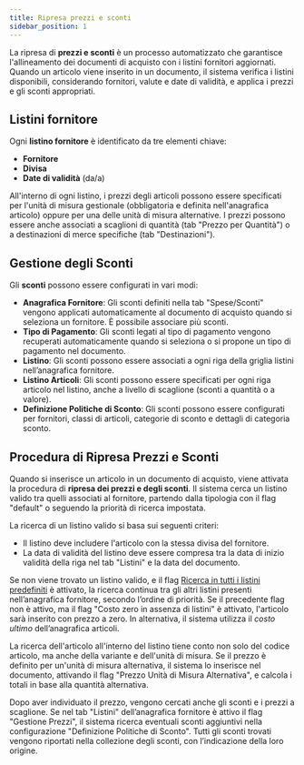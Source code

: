 ```yaml
---
title: Ripresa prezzi e sconti
sidebar_position: 1
---
```


La ripresa di **prezzi e sconti** è un processo automatizzato che garantisce l'allineamento dei documenti di acquisto con i listini fornitori aggiornati. Quando un articolo viene inserito in un documento, il sistema verifica i listini disponibili, considerando fornitori, valute e date di validità, e applica i prezzi e gli sconti appropriati. 

## Listini fornitore

Ogni **listino fornitore** è identificato da tre elementi chiave:

- **Fornitore**
- **Divisa**
- **Date di validità** (da/a)

All'interno di ogni listino, i prezzi degli articoli possono essere specificati per l'unità di misura gestionale (obbligatoria e definita nell'anagrafica articolo) oppure per una delle unità di misura alternative. I prezzi possono essere anche associati a scaglioni di quantità (tab "Prezzo per Quantità") o a destinazioni di merce specifiche (tab "Destinazioni").

## Gestione degli Sconti

Gli **sconti** possono essere configurati in vari modi:

- **Anagrafica Fornitore**: Gli sconti definiti nella tab "Spese/Sconti" vengono applicati automaticamente al documento di acquisto quando si seleziona un fornitore. È possibile associare più sconti.
- **Tipo di Pagamento**: Gli sconti legati al tipo di pagamento vengono recuperati automaticamente quando si seleziona o si propone un tipo di pagamento nel documento.
- **Listino**: Gli sconti possono essere associati a ogni riga della griglia listini nell’anagrafica fornitore.
- **Listino Articoli**: Gli sconti possono essere specificati per ogni riga articolo nel listino, anche a livello di scaglione (sconti a quantità o a valore).
- **Definizione Politiche di Sconto**: Gli sconti possono essere configurati per fornitori, classi di articoli, categorie di sconto e dettagli di categoria sconto.

## Procedura di Ripresa Prezzi e Sconti

Quando si inserisce un articolo in un documento di acquisto, viene attivata la procedura di **ripresa dei prezzi e degli sconti**. Il sistema cerca un listino valido tra quelli associati al fornitore, partendo dalla tipologia con il flag "default" o seguendo la priorità di ricerca impostata.

La ricerca di un listino valido si basa sui seguenti criteri:

- Il listino deve includere l'articolo con la stessa divisa del fornitore.
- La data di validità del listino deve essere compresa tra la data di inizio validità della riga nel tab "Listini" e la data del documento.

Se non viene trovato un listino valido, e il flag [Ricerca in tutti i listini predefiniti](/docs/configurations/parameters/purchase/purchase-orders-parameters/) è attivato, la ricerca continua tra gli altri listini presenti nell’anagrafica fornitore, secondo l’ordine di priorità. Se il precedente flag non è attivo, ma il flag "Costo zero in assenza di listini" è attivato, l'articolo sarà inserito con prezzo a zero. In alternativa, il sistema utilizza il *costo ultimo* dell’anagrafica articoli.

La ricerca dell'articolo all'interno del listino tiene conto non solo del codice articolo, ma anche della variante e dell'unità di misura. Se il prezzo è definito per un'unità di misura alternativa, il sistema lo inserisce nel documento, attivando il flag "Prezzo Unità di Misura Alternativa", e calcola i totali in base alla quantità alternativa.

Dopo aver individuato il prezzo, vengono cercati anche gli sconti e i prezzi a scaglione. Se nel tab "Listini" dell’anagrafica fornitore è attivo il flag "Gestione Prezzi", il sistema ricerca eventuali sconti aggiuntivi nella configurazione "Definizione Politiche di Sconto". Tutti gli sconti trovati vengono riportati nella collezione degli sconti, con l’indicazione della loro origine.
